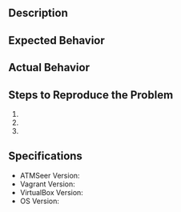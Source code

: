 ## Description


## Expected Behavior


## Actual Behavior


## Steps to Reproduce the Problem

  1.
  1.
  1.

## Specifications

  - ATMSeer Version:
  - Vagrant Version:
  - VirtualBox Version:
  - OS Version:

